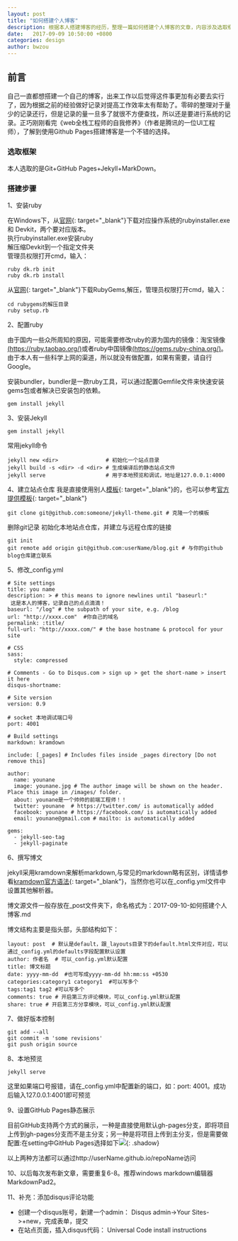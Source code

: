 ```yaml
---
layout: post
title: "如何搭建个人博客"
description: 根据本人搭建博客的经历，整理一篇如何搭建个人博客的文章，内容涉及选取框架、搭建过程、发布等！
date:   2017-09-09 10:50:00 +0800
categories: design
author: bwzou
---
```


## 前言
自己一直都想搭建一个自己的博客，出来工作以后觉得这件事更加有必要去实行了，因为根据之前的经验做好记录对提高工作效率太有帮助了。零碎的整理对于量少的记录还行，但是记录的量一旦多了就很不方便查找，所以还是要进行系统的记录。正巧刚刚看完《web全栈工程师的自我修养》（作者是腾讯的一位UI工程师），了解到使用Github Pages搭建博客是一个不错的选择。

### 选取框架
本人选取的是Git+GitHub Pages+Jekyll+MarkDown。

### 搭建步骤
1、安装ruby

在Windows下，从[官网]({{http://rubyinstaller.org/downloads/}}){: target="_blank"}下载对应操作系统的rubyinstaller.exe 和 Devkit，两个要对应版本。<br>
执行rubyinstaller.exe安装ruby<br>
解压缩Devkit到一个指定文件夹<br>
管理员权限打开cmd，输入：

	ruby dk.rb init
    ruby dk.rb install

从[官网]({{https://rubygems.org/pages/download/}}){: target="_blank"}下载RubyGems,解压，管理员权限打开cmd，输入：

	cd rubygems的解压目录
	ruby setup.rb

2、配置ruby

由于国内一些众所周知的原因，可能需要修改ruby的源为国内的镜像：淘宝镜像[(https://ruby.taobao.org/)]({{https://ruby.taobao.org/}})或者ruby中国镜像[(https://gems.ruby-china.org/)]({{https://gems.ruby-china.org/}})。由于本人有一些科学上网的渠道，所以就没有做配置，如果有需要，请自行Google。

安装bundler，bundler是一款ruby工具，可以通过配置Gemfile文件来快速安装gems包或者解决已安装包的依赖。

	gem install jekyll

3、安装Jekyll

	gem install jekyll

常用jekyll命令
	
	jekyll new <dir>               # 初始化一个站点目录
	jekyll build -s <dir> -d <dir> # 生成编译后的静态站点文件
	jekyll serve                   # 用于本地预览和调试，地址是127.0.0.1:4000

4、建立站点仓库
我是直接使用别人[模板]({{https://github.com/sharu725/ashwath}}){: target="_blank"}的，也可以参考[官方提供模板]({{}}){: target="_blank"}

	git clone git@github.com:someone/jekyll-theme.git # 克隆一个的模板
	
删除git记录
初始化本地站点仓库，并建立与远程仓库的链接

	git init
	git remote add origin git@github.com:userName/blog.git # 与你的github blog仓库建立联系

5、修改_config.yml
```
# Site settings
title: you name
description: > # this means to ignore newlines until "baseurl:"
 这是本人的博客，记录自己的点点滴滴！
baseurl: "/log" # the subpath of your site, e.g. /blog
url: "http://xxxx.com"  #你自己的域名
permalink: :title/
full-url: "http://xxxx.com/" # the base hostname & protocol for your site

# CSS
sass:
  style: compressed

# Comments - Go to Disqus.com > sign up > get the short-name > insert it here
disqus-shortname: 

# Site version
version: 0.9

# socket 本地调试端口号
port: 4001

# Build settings
markdown: kramdown

include: [_pages] # Includes files inside _pages directory [Do not remove this]

author:
  name: younane
  image: younane.jpg # The author image will be shown on the header. Place this image in /images/ folder.
  about: younane是一个帅帅的前端工程师！！
  twitter: younane  # https://twitter.com/ is automatically added
  facebook: younane # https://facebook.com/ is automatically added
  email: younane@gmail.com # mailto: is automatically added
  
gems: 
  - jekyll-seo-tag
  - jekyll-paginate
```

6、撰写博文

jekyll采用kramdown来解析markdown,与常见的markdown略有区别，详情请参看[kramdown官方语法]({{https://kramdown.gettalong.org/syntax.html}}){: target="_blank"}，当然你也可以在_config.yml文件中设置其他解析器。

博文源文件一般存放在_post文件夹下，命名格式为：2017-09-10-如何搭建个人博客.md

博文结构主要是指头部，头部结构如下：
```
layout: post  # 默认是default，跟_layouts目录下的default.html文件对应，可以通过_config.yml的defaults字段配置默认设置
author: 作者名  # 可以_config.yml默认配置
title: 博文标题 
date: yyyy-mm-dd  #也可写成yyyy-mm-dd hh:mm:ss +0530
categories:category1 category1  #可以写多个
tags:tag1 tag2 #可以写多个
comments: true # 开启第三方评论模块，可以_config.yml默认配置
share: true # 开启第三方分享模块，可以_config.yml默认配置
```

7、做好版本控制

	git add --all
	git commit -m 'some revisions'
	git push origin source

8、本地预览

	jekyll serve

这里如果端口号报错，请在_config.yml中配置新的端口，如：port: 4001。成功后输入127.0.0.1:4001即可预览

9、设置GitHub Pages静态展示

目前GitHub支持两个方式的展示，一种是直接使用默认gh-pages分支，即将项目上传到gh-pages分支而不是主分支；另一种是将项目上传到主分支，但是需要做配置:在setting中GitHub Pages选择如下![]({{site.baseurl}}/images/master_show.png){: .shadow}

以上两种方法都可以通过http://userName.github.io/repoName访问

10、以后每次发布新文章，需要重复6-8。推荐windows markdown编辑器MarkdownPad2。

11、补充：添加disqus评论功能

- 创建一个disqus账号，新建一个admin：
Disqus admin->Your Sites->+new，完成表单，提交
- 在站点页面，插入disqus代码：
Universal Code install instructions


<style>.shadow{
    box-shadow: 2px 2px 5px #aaa;
    border-radius: 0;
    margin-bottom: 3em;
}</style>